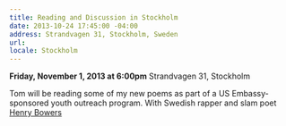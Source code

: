 ```yaml
---
title: Reading and Discussion in Stockholm
date: 2013-10-24 17:45:00 -04:00
address: Strandvagen 31, Stockholm, Sweden
url: 
locale: Stockholm
---
```


**Friday, November 1, 2013 at 6:00pm**
Strandvagen 31, Stockholm

Tom will be reading some of my new poems as part of a US Embassy-sponsored youth outreach program. With Swedish rapper and slam poet [Henry Bowers](http://henrybowers.com/)
